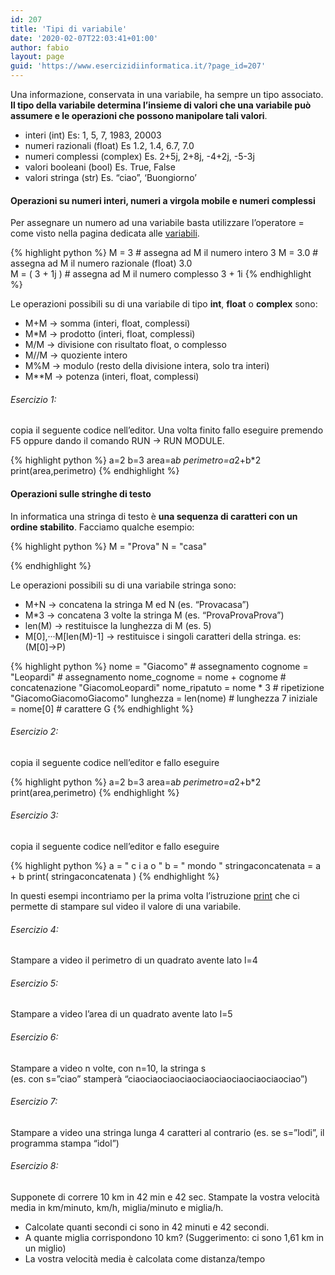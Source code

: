 ```yaml
---
id: 207
title: 'Tipi di variabile'
date: '2020-02-07T22:03:41+01:00'
author: fabio
layout: page
guid: 'https://www.esercizidiinformatica.it/?page_id=207'
---
```


Una informazione, conservata in una variabile, ha sempre un tipo associato. **Il tipo della variabile determina l’insieme di valori che una variabile può assumere e le operazioni che possono manipolare tali valori**.

- interi (int) Es: 1, 5, 7, 1983, 20003
- numeri razionali (float) Es 1.2, 1.4, 6.7, 7.0
- numeri complessi (complex) Es. 2+5j, 2+8j, -4+2j, -5-3j
- valori booleani (bool) Es. True, False
- valori stringa (str) Es. “ciao”, ‘Buongiorno’

#### Operazioni su numeri interi, numeri a virgola mobile e numeri complessi

Per assegnare un numero ad una variabile basta utilizzare l’operatore = come visto nella pagina dedicata alle [variabili](https://www.esercizidiinformatica.it/variabili/).

{% highlight python %}
M = 3          # assegna ad M il numero intero 3 
M = 3.0        # assegna ad M il numero razionale (float) 3.0  
M = ( 3 + 1j ) # assegna ad M il numero complesso 3 + 1i
{% endhighlight %}

Le operazioni possibili su di una variabile di tipo **int**, **float** o **complex** sono:

- M+M → somma (interi, float, complessi)
- M\*M → prodotto (interi, float, complessi)
- M/M → divisione con risultato float, o complesso
- M//M → quoziente intero
- M%M → modulo (resto della divisione intera, solo tra interi)
- M\*\*M → potenza (interi, float, complessi)

###### Esercizio 1: 
copia il seguente codice nell’editor. Una volta finito fallo eseguire premendo F5 oppure dando il comando RUN → RUN MODULE.

{% highlight python %}
a=2
b=3
area=a*b
perimetro=a*2+b*2
print(area,perimetro)
{% endhighlight %}

#### Operazioni sulle stringhe di testo

In informatica una stringa di testo è **una sequenza di caratteri con un ordine stabilito**. Facciamo qualche esempio:

{% highlight python %}
M = "Prova" 
N = "casa" 

{% endhighlight %}

Le operazioni possibili su di una variabile stringa sono:

- M+N → concatena la stringa M ed N (es. “Provacasa”)
- M\*3 → concatena 3 volte la stringa M (es. “ProvaProvaProva”)
- len(M) → restituisce la lunghezza di M (es. 5)
- M\[0\],···M\[len(M)-1\] → restituisce i singoli caratteri della stringa. es: (M\[0\]→P)

{% highlight python %}
nome = "Giacomo"              # assegnamento
cognome = "Leopardi"          # assegnamento
nome_cognome = nome + cognome # concatenazione "GiacomoLeopardi"
nome_ripatuto = nome * 3      # ripetizione "GiacomoGiacomoGiacomo"
lunghezza = len(nome)         # lunghezza 7
iniziale = nome[0]            # carattere G
{% endhighlight %}

###### Esercizio 2: 
copia il seguente codice nell’editor e fallo eseguire

{% highlight python %}
a=2
b=3
area=a*b
perimetro=a*2+b*2
print(area,perimetro)
{% endhighlight %}

###### Esercizio 3: 
copia il seguente codice nell’editor e fallo eseguire

{% highlight python %}
a = " c i a o "
b = " mondo "
stringaconcatenata = a + b
print( stringaconcatenata )
{% endhighlight %}

In questi esempi incontriamo per la prima volta l’istruzione [print](https://www.esercizidiinformatica.it/print/) che ci permette di stampare sul video il valore di una variabile.

###### Esercizio 4: 
Stampare a video il perimetro di un quadrato avente lato l=4

###### Esercizio 5: 
Stampare a video l’area di un quadrato avente lato l=5

###### Esercizio 6: 
Stampare a video n volte, con n=10, la stringa s   
 (es. con s=”ciao” stamperà “ciaociaociaociaociaociaociaociaociaociao”)

###### Esercizio 7: 
Stampare a video una stringa lunga 4 caratteri al contrario (es. se s=”lodi”, il programma stampa “idol”)

###### Esercizio 8: 
Supponete di correre 10 km in 42 min e 42 sec. Stampate la vostra velocità media in km/minuto, km/h, miglia/minuto e miglia/h.

- Calcolate quanti secondi ci sono in 42 minuti e 42 secondi.
- A quante miglia corrispondono 10 km? (Suggerimento: ci sono 1,61 km in un miglio)
- La vostra velocità media è calcolata come distanza/tempo
